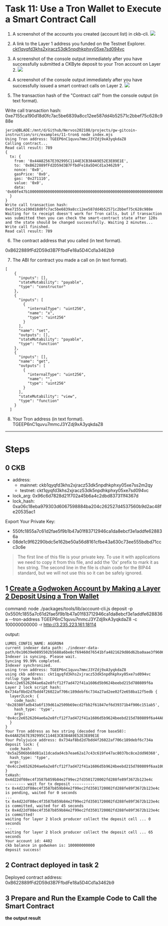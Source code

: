 Task 11: Use a Tron Wallet to Execute a Smart Contract Call
===

1. A screenshot of the accounts you created (account list) in ckb-cli.
![](account-list.png)

2. A link to the Layer 1 address you funded on the Testnet Explorer.
[ckt1qyqfd3khs2xjracz53dk5npdhkphxy05xe7sd094vc](https://explorer.nervos.org/aggron/address/ckt1qyqfd3khs2xjracz53dk5npdhkphxy05xe7sd094vc)

3. A screenshot of the console output immediately after you have successfully submitted a CKByte deposit to your Tron account on Layer 2.
![](deposit-to-tron.png)

4. A screenshot of the console output immediately after you have successfully issued a smart contract calls on Layer 2.
![](call-contract.png)

5. The transaction hash of the "Contract call" from the console output (in text format).

Write call transaction hash: 0xe7155ca190d18d0fc7ac5be6839a8cc12ee587dd4b52571c2bbef75c628c988e
```
jerin@BLADE:/mnt/d/Github/Nervos202108/projects/gw-gitcoin-instruction/src/examples/11-tron$ node index.mjs
Using Tron address: TGEEP6nC1quvu7mmcJ3YZdj9xA3yqkdaZ8
Calling contract...
Read call result: 789
{
  tx: {
    from: '0x44A82567E392995C1144E3CB384A9E52E3E89E1E',
    to: '0xB622889fFd2D59d3B7FfbdFe18a5D4Cd1a3462b9',
    nonce: '0x0',
    gasPrice: '0x0',
    gas: '0x271110',
    value: '0x0',
    data: '0x60fe47b10000000000000000000000000000000000000000000000000000000000000315'
  }
}
Write call transaction hash: 0xe7155ca190d18d0fc7ac5be6839a8cc12ee587dd4b52571c2bbef75c628c988e
Waiting for tx receipt doesn't work for Tron calls, but if transaction was submitted then you can check the smart-contract state after 120s and the state should be changed successfully. Waiting 2 minutes...
Write call finished.
Read call result: 789
```

6. The contract address that you called (in text format).

0xB622889fFd2D59d3B7FfbdFe18a5D4Cd1a3462b9

7. The ABI for contract you made a call on (in text format).
```
[
    {
      "inputs": [],
      "stateMutability": "payable",
      "type": "constructor"
    },
    {
      "inputs": [
        {
          "internalType": "uint256",
          "name": "x",
          "type": "uint256"
        }
      ],
      "name": "set",
      "outputs": [],
      "stateMutability": "payable",
      "type": "function"
    },
    {
      "inputs": [],
      "name": "get",
      "outputs": [
        {
          "internalType": "uint256",
          "name": "",
          "type": "uint256"
        }
      ],
      "stateMutability": "view",
      "type": "function"
    }
  ]
```

8. Your Tron address (in text format).
TGEEP6nC1quvu7mmcJ3YZdj9xA3yqkdaZ8


---

Steps
===

## 0 CKB
* address:
  * mainnet: ckb1qyqfd3khs2xjracz53dk5npdhkphxy05xe7ss2m2qy
  * testnet: ckt1qyqfd3khs2xjracz53dk5npdhkphxy05xe7sd094vc
* lock_arg: 0x96c6d7828d21f702a45b6a4c2dbd837311f4367d
* lock_hash: 0xa06c18eba979303d6067598884ba204c262527d4537560b9d2ac48fe20535ac1

Export Your Private Key:
* 550fc1855a7c61d2fae5f9b1b47a01f83712946ca1da8ebcf3e1addfe628836a
* 08de1c9f62290bdc5e162be50a56d8161cfbe43a630c73ee555bdbd71ccc3c6e

> The first line of this file is your private key. To use it with applications we need to copy it from this file, and add the '0x' prefix to mark it as hex string.
> The second line in the file is chain code for the BIP44 standard, but we will not use this so it can be safely ignored.

## 1 [Create a Godwoken Account by Making a Layer 2 Deposit Using a Tron Wallet](https://github.com/Kuzirashi/gw-gitcoin-instruction/blob/master/src/component-tutorials/9.layer2.deposit.tron.md)
command:
node ./packages/tools/lib/account-cli.js deposit -p 0x550fc1855a7c61d2fae5f9b1b47a01f83712946ca1da8ebcf3e1addfe628836a --tron-address TGEEP6nC1quvu7mmcJ3YZdj9xA3yqkdaZ8 -c 100000000000 -r http://3.235.223.161:18114

output:
```
LUMOS_CONFIG_NAME: AGGRON4
current indexer data path: ./indexer-data-path/0x10639e0895502b5688a6be8cf69460d76541bfa4821629d86d62ba0aae3f9606
Indexer is syncing. Please wait.
Syncing 99.99% completed.
Indexer synchronized.
using tron address: TGEEP6nC1quvu7mmcJ3YZdj9xA3yqkdaZ8
using ckb address: ckt1qyqfd3khs2xjracz53dk5npdhkphxy05xe7sd094vc
rollup type hash: 0x4cc2e6526204ae6a2e8fcf12f7ad472f41a1606d5b9624beebd215d780809f6a
Layer 2 lock script hash: 0x734af8bd2d7bdd4f26022af706c189debf6c734a27ad2ee02f2e658ba12f5edb {
  layer2Lock: {
    code_hash: '0x28380fadb43a6f139d61a2509b69ecd2fbb2f61847ef6d39371b4f906c151ab5',
    hash_type: 'type',
    args: '0x4cc2e6526204ae6a2e8fcf12f7ad472f41a1606d5b9624beebd215d780809f6a44A82567E392995C1144E3CB384A9E52E3E89E1E'
  }
}
Your Tron address as hex string (decoded from base58): 0x44A82567E392995C1144E3CB384A9E52E3E89E1E
Your Polyjuice address: 0x734af8bd2d7bdd4f26022af706c189debf6c734a
deposit lock: {
  code_hash: '0x5a2506bb68d81a11dcadad4cb7eae62a17c43c619fe47ac8037bc8ce2dd90360',
  hash_type: 'type',
  args: '0x4cc2e6526204ae6a2e8fcf12f7ad472f41a1606d5b9624beebd215d780809f6aa1000000100000003000000099000000a06c18eba979303d6067598884ba204c262527d4537560b9d2ac48fe20535ac16900000010000000300000003100000028380fadb43a6f139d61a2509b69ecd2fbb2f61847ef6d39371b4f906c151ab501340000004cc2e6526204ae6a2e8fcf12f7ad472f41a1606d5b9624beebd215d780809f6a44a82567e392995c1144e3cb384a9e52e3e89e1e00a30200000000c0'
}
txHash: 0x4d22df08ec4f3587b859b84e2f99ec2fd3501720002fd288fe89f3672b123e4c
--------- wait for tx deposit ----------
tx 0x4d22df08ec4f3587b859b84e2f99ec2fd3501720002fd288fe89f3672b123e4c is pending, waited for 0 seconds
...
tx 0x4d22df08ec4f3587b859b84e2f99ec2fd3501720002fd288fe89f3672b123e4c is committed, waited for 45 seconds
tx 0x4d22df08ec4f3587b859b84e2f99ec2fd3501720002fd288fe89f3672b123e4c is committed!
waiting for layer 2 block producer collect the deposit cell ... 0 seconds
...
waiting for layer 2 block producer collect the deposit cell ... 65 seconds
Your account id: 4402
ckb balance in godwoken is: 100000000000
deposit success!
```

## 2 Contract deployed in task 2
Deployed contract address: 0xB622889fFd2D59d3B7FfbdFe18a5D4Cd1a3462b9

## 3 Prepare and Run the Example Code to Call the Smart Contract


**the output result**
```

```